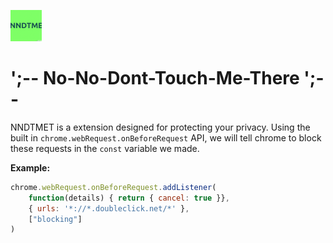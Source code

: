 ![NDTME](https://github.com/deniboi123/No-No-Dont-Touch-Me-There/blob/main/ndtme.png) 

# ';-- No-No-Dont-Touch-Me-There ';--

NNDTMET is a extension designed for protecting your privacy. Using the built in `chrome.webRequest.onBeforeRequest` API, we will tell chrome to block these requests in the `const` variable we made.

**Example:**
```js
chrome.webRequest.onBeforeRequest.addListener(
    function(details) { return { cancel: true }},
    { urls: '*://*.doubleclick.net/*' },
    ["blocking"]
)
```
